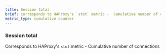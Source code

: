 ```yaml
---
title: Session total
brief: Corresponds to HAProxy's `stot` metric -  Cumulative number of connections
metric_type: cumulative counter
---
```

### Session total

Corresponds to HAProxy's `stot` metric -  Cumulative number of connections
